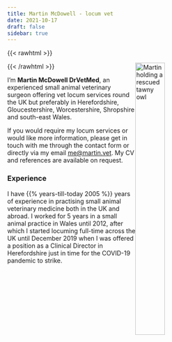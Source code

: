 ```yaml
---
title: Martin McDowell - locum vet
date: 2021-10-17
draft: false
sidebar: true
---
```

{{< rawhtml >}}
<div class="image-block">
  <figure class="md__image">
    <img src="/img/martin-tawnyowl_300x400.jpg" alt="Martin holding a rescued tawny owl" style="width: 40%; height: auto;float: right; margin-right: 0px;">
  </figure>
</div>
{{< /rawhtml >}}

I’m **Martin McDowell DrVetMed**, an experienced small animal veterinary surgeon offering vet locum services round the UK but preferably in Herefordshire, Gloucestershire, Worcestershire, Shropshire and south-east Wales.

If you would require my locum services or would like more information, please get in touch with me through the contact form or directly via my email me@martin.vet. My CV and references are available on request.

### Experience
I have {{% years-till-today 2005 %}} years of experience in practising small animal veterinary medicine both in the UK and abroad. I worked for 5 years in a small animal practice in Wales until 2012, after which I started locuming full-time across the UK until December 2019 when I was offered a position as a Clinical Director in Herefordshire just in time for the COVID-19 pandemic to strike.
